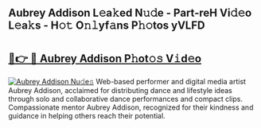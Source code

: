 ## Aubrey Addison L𝚎a𝚔ed N𝚞𝚍e - Part-reH Vi𝚍𝚎o L𝚎a𝚔s - H𝚘𝚝 O𝚗𝚕yf𝚊ns P𝚑𝚘tos yVLFD

# <h2><a href="http://kf54le.oniu.top/?m=Aubrey+Addison">🔗👉 🔴 Aubrey Addison P𝚑ot𝚘𝚜 V𝚒d𝚎o</a></h2>

[![Aubrey Addison Nu𝚍e𝚜](https://i.imgur.com/0qMVB7G.gif)](http://kf54le.oniu.top/?m=Aubrey+Addison)
Web-based performer and digital media artist Aubrey Addison, acclaimed for distributing dance and lifestyle ideas through solo and collaborative dance performances and compact clips. Compassionate mentor Aubrey Addison, recognized for their kindness and guidance in helping others reach their potential.  
